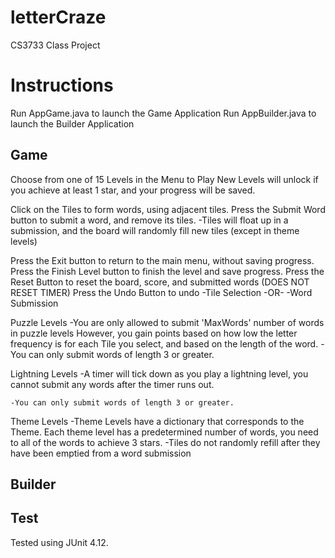 # letterCraze
CS3733 Class Project

# Instructions
Run AppGame.java to launch the Game Application
Run AppBuilder.java to launch the Builder Application

## Game
Choose from one of 15 Levels in the Menu to Play
New Levels will unlock if you achieve at least 1 star, and your progress will be saved.

Click on the Tiles to form words, using adjacent tiles.
Press the Submit Word button to submit a word, and remove its tiles.
    -Tiles will float up in a submission, and the board will randomly
     fill new tiles (except in theme levels)

Press the Exit button to return to the main menu, without saving progress.
Press the Finish Level button to finish the level and save progress.
Press the Reset Button to reset the board, score, and submitted words (DOES NOT RESET TIMER)
Press the Undo Button to undo
    -Tile Selection  -OR-
    -Word Submission

Puzzle Levels
    -You are only allowed to submit 'MaxWords' number of words in puzzle levels
    However, you gain points based on how low the letter frequency is for
    each Tile you select, and based on the length of the word.
    -You can only submit words of length 3 or greater.

Lightning Levels
    -A timer will tick down as you play a lightning level, you cannot
    submit any words after the timer runs out.
    
    -You can only submit words of length 3 or greater.

Theme Levels
    -Theme Levels have a dictionary that corresponds to the Theme.
    Each theme level has a predetermined number of words, you need to 
    all of the words to achieve 3 stars.
    -Tiles do not randomly refill after they have been emptied from a word submission

## Builder


## Test
Tested using JUnit 4.12.

